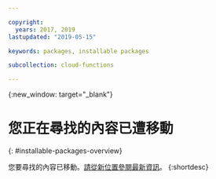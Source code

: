```yaml
---

copyright:
  years: 2017, 2019
lastupdated: "2019-05-15"

keywords: packages, installable packages

subcollection: cloud-functions

---
```


{:new_window: target="_blank"}
# 您正在尋找的內容已遭移動
{: #installable-packages-overview}

您要尋找的內容已移動。[請從新位置參閱最新資訊](/docs/openwhisk?topic=cloud-functions-pkg_ov)。
{:shortdesc}
